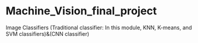 # Machine_Vision_final_project
 Image Classifiers (Traditional classifier: In this module, KNN, K-means, and SVM classifiers)&(CNN classifier)
